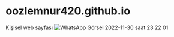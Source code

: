 # oozlemnur420.github.io
Kişisel web sayfası
![WhatsApp Görsel 2022-11-30 saat 23 22 01](https://user-images.githubusercontent.com/119531976/205141947-4e55bc53-3a7a-411d-8b1b-7aa6fae8346f.jpg)
